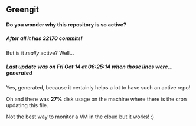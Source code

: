 ## Greengit

#### Do you wonder why this repository is so active?

##### After all it has 32170 commits!

But is it *really* active? Well...

##### Last update was on Fri Oct 14 at 06:25:14 when those lines were... generated

Yes, generated, because it certainly helps a lot to have such an active repo!

Oh and there was **27%** disk usage on the machine
where there is the cron updating this file.

Not the best way to monitor a VM in the cloud but it works! :)
